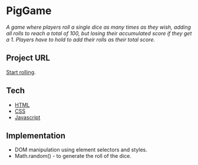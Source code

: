 # PigGame

_A game where players roll a single dice as many times as they wish, adding all rolls to reach a total of 100, but losing their accumulated score if they get a 1. Players have to hold to add their rolls as their total score._

## Project URL

[Start rolling](https://epig-game.netlify.app/).

## Tech

- [HTML](https://developer.mozilla.org/en-US/docs/Web/HTML)
- [CSS](https://developer.mozilla.org/en-US/docs/Web/CSS)
- [Javascript](https://developer.mozilla.org/en-US/docs/Web/JavaScript)

## Implementation

- DOM manipulation using element selectors and styles.
- Math.random() - to generate the roll of the dice.

